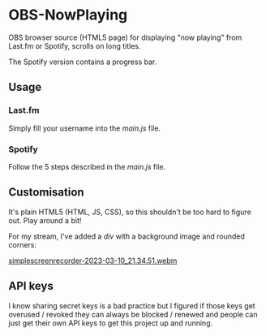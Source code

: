 # OBS-NowPlaying

OBS browser source (HTML5 page) for displaying "now playing" from Last.fm or Spotify, scrolls on long titles.

The Spotify version contains a progress bar.

## Usage

### Last.fm

Simply fill your username into the *main.js* file.

### Spotify

Follow the 5 steps described in the *main.js* file.

## Customisation

It's plain HTML5 (HTML, JS, CSS), so this shouldn't be too hard to figure out. Play around a bit!

For my stream, I've added a *div* with a background image and rounded corners:

[simplescreenrecorder-2023-03-10_21.34.51.webm](https://user-images.githubusercontent.com/25408614/224424339-ff3cc248-91a9-4fd2-a982-e0086cd77255.webm)

## API keys

I know sharing secret keys is a bad practice but I figured if those keys get overused / revoked they can always be blocked / renewed and people can just get their own API keys to get this project up and running. 
